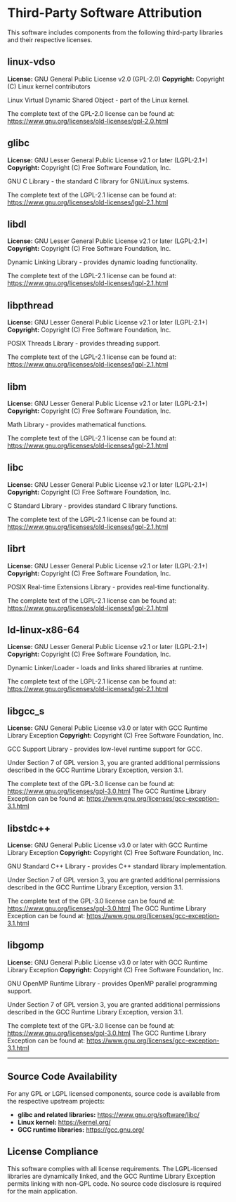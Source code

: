 <!--
SPDX-FileCopyrightText: Copyright (c) 2024-2025 NVIDIA CORPORATION & AFFILIATES. All rights reserved.
SPDX-License-Identifier: Apache-2.0

Licensed under the Apache License, Version 2.0 (the "License");
you may not use this file except in compliance with the License.
You may obtain a copy of the License at

https://www.apache.org/licenses/LICENSE-2.0

Unless required by applicable law or agreed to in writing, software
distributed under the License is distributed on an "AS IS" BASIS,
WITHOUT WARRANTIES OR CONDITIONS OF ANY KIND, either express or implied.
See the License for the specific language governing permissions and
limitations under the License.
-->

# Third-Party Software Attribution

This software includes components from the following third-party libraries and their respective licenses.

## linux-vdso

**License:** GNU General Public License v2.0 (GPL-2.0)
**Copyright:** Copyright (C) Linux kernel contributors

Linux Virtual Dynamic Shared Object - part of the Linux kernel.

The complete text of the GPL-2.0 license can be found at: https://www.gnu.org/licenses/old-licenses/gpl-2.0.html

## glibc

**License:** GNU Lesser General Public License v2.1 or later (LGPL-2.1+)
**Copyright:** Copyright (C) Free Software Foundation, Inc.

GNU C Library - the standard C library for GNU/Linux systems.

The complete text of the LGPL-2.1 license can be found at: https://www.gnu.org/licenses/old-licenses/lgpl-2.1.html

## libdl

**License:** GNU Lesser General Public License v2.1 or later (LGPL-2.1+)
**Copyright:** Copyright (C) Free Software Foundation, Inc.

Dynamic Linking Library - provides dynamic loading functionality.

The complete text of the LGPL-2.1 license can be found at: https://www.gnu.org/licenses/old-licenses/lgpl-2.1.html

## libpthread

**License:** GNU Lesser General Public License v2.1 or later (LGPL-2.1+)
**Copyright:** Copyright (C) Free Software Foundation, Inc.

POSIX Threads Library - provides threading support.

The complete text of the LGPL-2.1 license can be found at: https://www.gnu.org/licenses/old-licenses/lgpl-2.1.html

## libm

**License:** GNU Lesser General Public License v2.1 or later (LGPL-2.1+)
**Copyright:** Copyright (C) Free Software Foundation, Inc.

Math Library - provides mathematical functions.

The complete text of the LGPL-2.1 license can be found at: https://www.gnu.org/licenses/old-licenses/lgpl-2.1.html

## libc

**License:** GNU Lesser General Public License v2.1 or later (LGPL-2.1+)
**Copyright:** Copyright (C) Free Software Foundation, Inc.

C Standard Library - provides standard C library functions.

The complete text of the LGPL-2.1 license can be found at: https://www.gnu.org/licenses/old-licenses/lgpl-2.1.html

## librt

**License:** GNU Lesser General Public License v2.1 or later (LGPL-2.1+)
**Copyright:** Copyright (C) Free Software Foundation, Inc.

POSIX Real-time Extensions Library - provides real-time functionality.

The complete text of the LGPL-2.1 license can be found at: https://www.gnu.org/licenses/old-licenses/lgpl-2.1.html

## ld-linux-x86-64

**License:** GNU Lesser General Public License v2.1 or later (LGPL-2.1+)
**Copyright:** Copyright (C) Free Software Foundation, Inc.

Dynamic Linker/Loader - loads and links shared libraries at runtime.

The complete text of the LGPL-2.1 license can be found at: https://www.gnu.org/licenses/old-licenses/lgpl-2.1.html

## libgcc_s

**License:** GNU General Public License v3.0 or later with GCC Runtime Library Exception
**Copyright:** Copyright (C) Free Software Foundation, Inc.

GCC Support Library - provides low-level runtime support for GCC.

Under Section 7 of GPL version 3, you are granted additional permissions described in the GCC Runtime Library Exception, version 3.1.

The complete text of the GPL-3.0 license can be found at: https://www.gnu.org/licenses/gpl-3.0.html
The GCC Runtime Library Exception can be found at: https://www.gnu.org/licenses/gcc-exception-3.1.html

## libstdc++

**License:** GNU General Public License v3.0 or later with GCC Runtime Library Exception
**Copyright:** Copyright (C) Free Software Foundation, Inc.

GNU Standard C++ Library - provides C++ standard library implementation.

Under Section 7 of GPL version 3, you are granted additional permissions described in the GCC Runtime Library Exception, version 3.1.

The complete text of the GPL-3.0 license can be found at: https://www.gnu.org/licenses/gpl-3.0.html
The GCC Runtime Library Exception can be found at: https://www.gnu.org/licenses/gcc-exception-3.1.html

## libgomp

**License:** GNU General Public License v3.0 or later with GCC Runtime Library Exception
**Copyright:** Copyright (C) Free Software Foundation, Inc.

GNU OpenMP Runtime Library - provides OpenMP parallel programming support.

Under Section 7 of GPL version 3, you are granted additional permissions described in the GCC Runtime Library Exception, version 3.1.

The complete text of the GPL-3.0 license can be found at: https://www.gnu.org/licenses/gpl-3.0.html
The GCC Runtime Library Exception can be found at: https://www.gnu.org/licenses/gcc-exception-3.1.html

---

## Source Code Availability

For any GPL or LGPL licensed components, source code is available from the respective upstream projects:

- **glibc and related libraries:** https://www.gnu.org/software/libc/
- **Linux kernel:** https://kernel.org/
- **GCC runtime libraries:** https://gcc.gnu.org/

## License Compliance

This software complies with all license requirements. The LGPL-licensed libraries are dynamically linked, and the GCC Runtime Library Exception permits linking with non-GPL code. No source code disclosure is required for the main application.